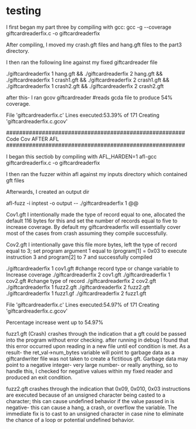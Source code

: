<h1>testing</h1>

I first began my part three by compiling with gcc:
gcc -g --coverage giftcardreaderfix.c -o giftcardreaderfix

After compiling, I moved my crash.gft files and hang.gft files to the part3 directory. 


I then ran the following line against my fixed giftcardreader file





./giftcardreaderfix 1 hang.gft && ./giftcardreaderfix 2 hang.gft && ./giftcardreaderfix 1 crash1.gft && ./giftcardreaderfix 2 crash1.gft && ./giftcardreaderfix 1 crash2.gft && ./giftcardreaderfix 2 crash2.gft

after this- I ran 
gcov giftcardreader #reads gcda file to produce 54% coverage.

File 'giftcardreaderfix.c'
Lines executed:53.39% of 171
Creating 'giftcardreaderfix.c.gcov'



 #######################################################
 Code Cov AFTER AFL
 #######################################################


I began this sectiob by compiling with 
 AFL_HARDEN=1 afl-gcc giftcardreaderfix.c -o giftcardreaderfix 

I then ran the fuzzer within afl against my inputs directory which contained gft files

Afterwards, I created an output dir

afl-fuzz -i inptest -o output -- ./giftcardreaderfix 1 @@

Cov1.gft
I intentionally made the type of record equal to one, allocated the default 116 bytes for this and set the number of records equal to five to increase coverage. By default my giftcardreaderfix will essentially cover most of the cases from crash assuming they compile successfully.

Cov2.gft
I intentionally gave this file more bytes, left the type of record equal to 3; set program argument 1 equal to (program[1] = 0x03 to execute instruction 3 and program[2] to 7 and successfully compiled

./giftcardreaderfix 1 cov1.gft #change record type or change variable to Increase coverage
./giftcardreaderfix 2 cov1.gft 
./giftcardreaderfix 1 cov2.gft #change type of record
./giftcardreaderfix 2 cov2.gft
./giftcardreaderfix 1 fuzz2.gft
./giftcardreaderfix 2 fuzz2.gft
./giftcardreaderfix 1 fuzz1.gf
./giftcardreaderfix 2 fuzz1.gft

File 'giftcardreaderfix.c'
Lines executed:54.97% of 171
Creating 'giftcardreaderfix.c.gcov'

Percentage increase went up to 54.97%


fuzz1.gft (Crash)
crashes through the indication that a gft could be passed into the program without error checking. after running in debug I found that this error occurred upon reading in  a new file until eof condition is met. As a result- the ret_val->num_bytes variable will point to garbage data as a 
giftcardwriter file was not taken to create a fictitious gft. Garbage data may point to a negative integer- very large number- or really anything, so to handle this, I checked for negative values within my fixed reader and produced an exit condition.



fuzz2.gft 
crashes through the indication that 0x09, 0x010, 0x03 instructions are executed because of an unsigned character being casted to a character; this can cause undefined behavior if the value passed in is negative- this can cause a hang, a crash, or overflow the variable. The immediate fix is to cast to an unsigned character in case nine to eliminate the chance of a loop or potential undefined behavior. 






